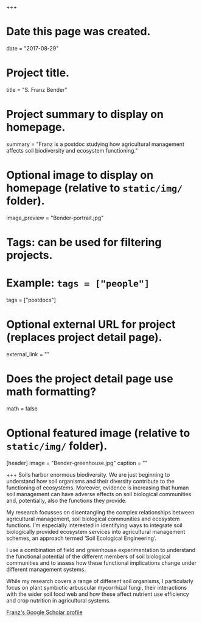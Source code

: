 +++
# Date this page was created.
date = "2017-08-29"

# Project title.
title = "S. Franz Bender"

# Project summary to display on homepage.
summary = "Franz is a postdoc studying how agricultural management affects soil biodiversity and ecosystem functioning."

# Optional image to display on homepage (relative to `static/img/` folder).
image_preview = "Bender-portrait.jpg"

# Tags: can be used for filtering projects.
# Example: `tags = ["people"]`
tags = ["postdocs"]

# Optional external URL for project (replaces project detail page).
external_link = ""

# Does the project detail page use math formatting?
math = false

# Optional featured image (relative to `static/img/` folder).
[header]
image = "Bender-greenhouse.jpg"
caption = ""

+++
Soils harbor enormous biodiversity. We are just beginning to understand how soil organisms and
their diversity contribute to the functioning of ecosystems. Moreover, evidence is increasing that human soil management can have adverse effects on soil biological communities and,
potentially, also the functions they provide.

My research focusses on disentangling the complex relationships between agricultural
management, soil biological communities and ecosystem functions. I’m especially interested in
identifying ways to integrate soil biologically provided ecosystem services into agricultural
management schemes, an approach termed ‘Soil Ecological Engineering’.

I use a combination of field and greenhouse experimentation to understand the functional
potential of the different members of soil biological communities and to assess how these
functional implications change under different management systems.

While my research covers a range of different soil organisms, I particularly focus on plant
symbiotic arbuscular mycorrhizal fungi, their interactions with the wider soil food web and how these affect nutrient use efficiency and crop nutrition in agricultural systems.

[Franz's Google Scholar profile](https://scholar.google.ch/citations?user=JSPnu1EAAAAJ&hl=en)
